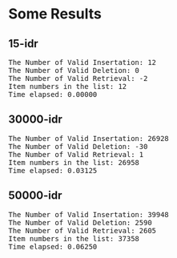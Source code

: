 # Some Results


<h2>15-idr</h2>
<pre>
The Number of Valid Insertation: 12
The Number of Valid Deletion: 0
The Number of Valid Retrieval: -2
Item numbers in the list: 12
Time elapsed: 0.00000
</pre>
<h2>30000-idr</h2>
<pre>
The Number of Valid Insertation: 26928
The Number of Valid Deletion: -30
The Number of Valid Retrieval: 1 
Item numbers in the list: 26958  
Time elapsed: 0.03125
</pre>
<h2>50000-idr</h2>
<pre>
The Number of Valid Insertation: 39948
The Number of Valid Deletion: 2590
The Number of Valid Retrieval: 2605
Item numbers in the list: 37358
Time elapsed: 0.06250
</pre>